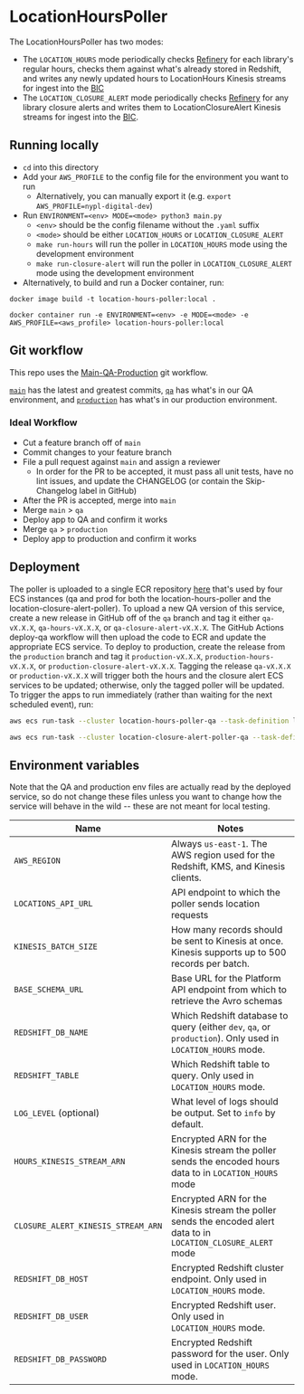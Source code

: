 # LocationHoursPoller

The LocationHoursPoller has two modes:
* The `LOCATION_HOURS` mode periodically checks [Refinery](https://refinery.nypl.org/api/nypl/locations/v1.0/locations) for each library's regular hours, checks them against what's already stored in Redshift, and writes any newly updated hours to LocationHours Kinesis streams for ingest into the [BIC](https://github.com/NYPL/BIC)
* The `LOCATION_CLOSURE_ALERT` mode periodically checks [Refinery](https://refinery.nypl.org/api/nypl/locations/v1.0/locations) for any library closure alerts and writes them to LocationClosureAlert Kinesis streams for ingest into the [BIC](https://github.com/NYPL/BIC).

## Running locally
* `cd` into this directory
* Add your `AWS_PROFILE` to the config file for the environment you want to run
  * Alternatively, you can manually export it (e.g. `export AWS_PROFILE=nypl-digital-dev`)
* Run `ENVIRONMENT=<env> MODE=<mode> python3 main.py`
  * `<env>` should be the config filename without the `.yaml` suffix
  * `<mode>` should be either `LOCATION_HOURS` or `LOCATION_CLOSURE_ALERT`
  * `make run-hours` will run the poller in `LOCATION_HOURS` mode using the development environment
  * `make run-closure-alert` will run the poller in `LOCATION_CLOSURE_ALERT` mode using the development environment
* Alternatively, to build and run a Docker container, run:
```
docker image build -t location-hours-poller:local .

docker container run -e ENVIRONMENT=<env> -e MODE=<mode> -e AWS_PROFILE=<aws_profile> location-hours-poller:local
```

## Git workflow
This repo uses the [Main-QA-Production](https://github.com/NYPL/engineering-general/blob/main/standards/git-workflow.md#main-qa-production) git workflow.

[`main`](https://github.com/NYPL/location-hours/tree/main) has the latest and greatest commits, [`qa`](https://github.com/NYPL/location-hours/tree/qa) has what's in our QA environment, and [`production`](https://github.com/NYPL/location-hours/tree/production) has what's in our production environment.

### Ideal Workflow
- Cut a feature branch off of `main`
- Commit changes to your feature branch
- File a pull request against `main` and assign a reviewer
  - In order for the PR to be accepted, it must pass all unit tests, have no lint issues, and update the CHANGELOG (or contain the Skip-Changelog label in GitHub)
- After the PR is accepted, merge into `main`
- Merge `main` > `qa`
- Deploy app to QA and confirm it works
- Merge `qa` > `production`
- Deploy app to production and confirm it works

## Deployment
The poller is uploaded to a single ECR repository [here](https://us-east-1.console.aws.amazon.com/ecr/repositories/private/946183545209/location-hours) that's used by four ECS instances (qa and prod for both the location-hours-poller and the location-closure-alert-poller). To upload a new QA version of this service, create a new release in GitHub off of the `qa` branch and tag it either `qa-vX.X.X`, `qa-hours-vX.X.X`, or `qa-closure-alert-vX.X.X`. The GitHub Actions deploy-qa workflow will then upload the code to ECR and update the appropriate ECS service. To deploy to production, create the release from the `production` branch and tag it `production-vX.X.X`, `production-hours-vX.X.X`, or `production-closure-alert-vX.X.X`. Tagging the release `qa-vX.X.X` or `production-vX.X.X` will trigger both the hours and the closure alert ECS services to be updated; otherwise, only the tagged poller will be updated. To trigger the apps to run immediately (rather than waiting for the next scheduled event), run:
```bash
aws ecs run-task --cluster location-hours-poller-qa --task-definition location-hours-poller-qa:4 --count 1 --region us-east-1 --profile nypl-digital-dev

aws ecs run-task --cluster location-closure-alert-poller-qa --task-definition location-closure-alert-poller-qa:4 --count 1 --region us-east-1 --profile nypl-digital-dev
```

## Environment variables
Note that the QA and production env files are actually read by the deployed service, so do not change these files unless you want to change how the service will behave in the wild -- these are not meant for local testing.

| Name        | Notes           |
| ------------- | ------------- |
| `AWS_REGION` | Always `us-east-1`. The AWS region used for the Redshift, KMS, and Kinesis clients. |
| `LOCATIONS_API_URL` | API endpoint to which the poller sends location requests |
| `KINESIS_BATCH_SIZE` | How many records should be sent to Kinesis at once. Kinesis supports up to 500 records per batch. |
| `BASE_SCHEMA_URL` | Base URL for the Platform API endpoint from which to retrieve the Avro schemas |
| `REDSHIFT_DB_NAME` | Which Redshift database to query (either `dev`, `qa`, or `production`). Only used in `LOCATION_HOURS` mode. |
| `REDSHIFT_TABLE` | Which Redshift table to query. Only used in `LOCATION_HOURS` mode. |
| `LOG_LEVEL` (optional) | What level of logs should be output. Set to `info` by default. |
| `HOURS_KINESIS_STREAM_ARN` | Encrypted ARN for the Kinesis stream the poller sends the encoded hours data to in `LOCATION_HOURS` mode |
| `CLOSURE_ALERT_KINESIS_STREAM_ARN` | Encrypted ARN for the Kinesis stream the poller sends the encoded alert data to in `LOCATION_CLOSURE_ALERT` mode |
| `REDSHIFT_DB_HOST` | Encrypted Redshift cluster endpoint. Only used in `LOCATION_HOURS` mode. |
| `REDSHIFT_DB_USER` | Encrypted Redshift user. Only used in `LOCATION_HOURS` mode. |
| `REDSHIFT_DB_PASSWORD` | Encrypted Redshift password for the user. Only used in `LOCATION_HOURS` mode. |
